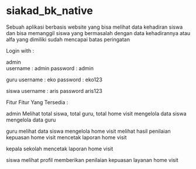 # siakad_bk_native
Sebuah aplikasi berbasis website yang bisa melihat data kehadiran siswa dan bisa memanggil siswa yang bermasalah dengan data kehadirannya atau alfa yang dimiliki sudah mencapai batas peringatan 

Login with :

admin<br>
username : admin
password : admin

guru
username : eko
password : eko123

siswa
username : aris
password aris123


Fitur Fitur Yang Tersedia :

admin
Melihat total siswa, total guru, total home visit
mengelola data siswa
mengelola data guru

guru
melihat data siswa
mengelola home visit
melihat hasil penilaian kepuasan home visit
mencetak laporan home visit

kepala sekolah
mencetak laporan home visit

siswa
melihat profil
memberikan penilaian kepuasan layanan home visit
